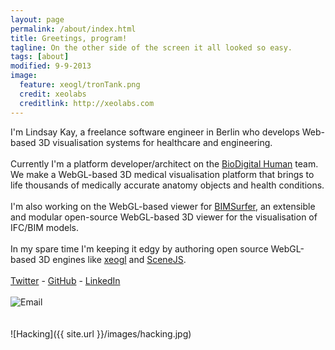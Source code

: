 ```yaml
---
layout: page
permalink: /about/index.html
title: Greetings, program!
tagline: On the other side of the screen it all looked so easy.
tags: [about]
modified: 9-9-2013
image:
  feature: xeogl/tronTank.png
  credit: xeolabs
  creditlink: http://xeolabs.com
---
```


I'm Lindsay Kay, a freelance software engineer in Berlin who develops Web-based 3D visualisation systems for healthcare and engineering.
<br><br>
Currently I'm a platform developer/architect on the [BioDigital Human](http://biodigitalhuman.com) team. We make a WebGL-based
3D medical visualisation platform that brings to life thousands of medically accurate anatomy objects and health conditions.
<br><br>
I'm also working on the WebGL-based viewer for [BIMSurfer](http://bimsurfer.org/), an extensible and
modular open-source WebGL-based 3D viewer for the visualisation of IFC/BIM models.
<br><br>In my spare time I'm keeping it edgy by authoring open source WebGL-based 3D engines like [xeogl](http://xeogl.org) and [SceneJS](http://scenejs.org).
<br><br>
[Twitter](http://twitter.com/xeographics) -  [GitHub](http://github.com/xeolabs) - [LinkedIn](https://www.linkedin.com/in/lindsaystanleykay)
<br><br>
![Email](../images/email.png)
<br><br><br>
![Hacking]({{ site.url }}/images/hacking.jpg)